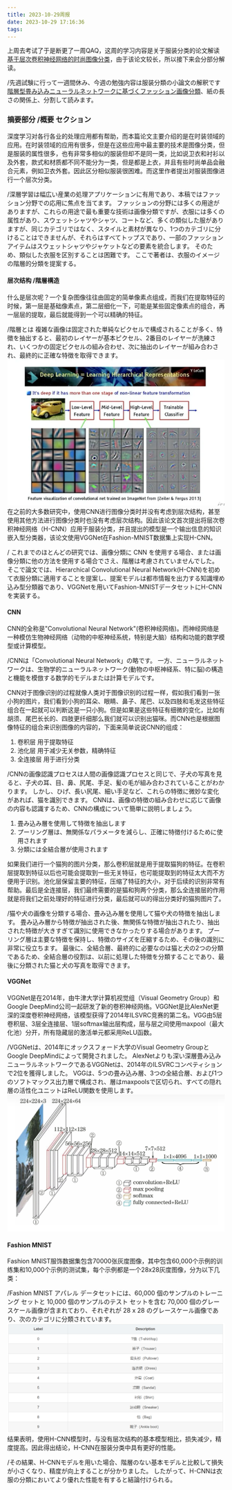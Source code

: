```yaml
---
title: 2023-10-29周报
date: 2023-10-29 17:16:36
tags:
---
```

上周去考试了于是断更了一周QAQ，这周的学习内容是关于服装分类的论文解读[基于层次卷积神经网络的时尚图像分类](https://www.sciencedirect.com/science/article/abs/pii/S0957417418305992/)，由于该论文较长，所以接下来会分部分解读。

/先週試験に行って一週間休み、今週の勉強内容は服装分類の小論文の解釈です[階層型畳み込みニューラルネットワークに基づくファッション画像分類](https://www.sciencedirect.com/science/article/abs/pii/S0957417418305992/)、紙の長さの関係上、分割して読みます。
### 摘要部分 /概要 セクション
深度学习对各行各业的处理应用都有帮助，而本篇论文主要介绍的是在时装领域的应用。在时装领域的应用有很多，但是在这些应用中最主要的技术是图像分类，但是服装的属性很多，也有非常多相似的服装但却不是同一类，比如说卫衣和衬衫以及外套，款式和材质都不同不能分为一类，但是都是上衣，并且有些时尚单品会融合元素，例如卫衣外套。因此区分相似服装很困难。而这里作者提出对服装图像进行一个层次分类。

/深層学習は幅広い産業の処理アプリケーションに有用であり、本稿ではファッション分野での応用に焦点を当てます。 ファッションの分野には多くの用途がありますが、これらの用途で最も重要な技術は画像分類ですが、衣服には多くの属性があり、スウェットシャツやシャツ、コートなど、多くの類似した服がありますが、同じカテゴリではなく、スタイルと素材が異なり、1つのカテゴリに分けることはできませんが、それらはすべてトップスであり、一部のファッションアイテムはスウェットシャツやジャケットなどの要素を統合します。 そのため、類似した衣服を区別することは困難です。 ここで著者は、衣服のイメージの階層的分類を提案する。
#### 层次结构 /階層構造
什么是层次呢？一个复杂图像往往由固定的简单像素点组成，而我们在提取特征的时候，第一层是基础像素点，第二层细化一下，可能是某些固定像素点的组合，再一层层的提取，最后就能得到一个可以精确的特征。

/階層とは 複雑な画像は固定された単純なピクセルで構成されることが多く、特徴を抽出すると、最初のレイヤーが基本ピクセル、2番目のレイヤーが洗練され、いくつかの固定ピクセルの組み合わせ、次に抽出のレイヤーが組み合わされ、最終的に正確な特徴を取得できます。
![](./2023-10-29周报/层次.png)
在之前的大多数研究中，使用CNN进行图像分类时并没有考虑到层次结构，甚至使用其他方法进行图像分类时也没有考虑层次结构。因此该论文首次提出将层次卷积神经网络（H-CNN）应用于服装分类，并且提出的模型是一个输出信息的知识嵌入型分类器，该论文使用VGGNet在Fashion-MNIST数据集上实现H-CNN。

/ これまでのほとんどの研究では、画像分類に CNN を使用する場合、または画像分類に他の方法を使用する場合でさえ、階層は考慮されていませんでした。 そこで論文では、Hierarchical Convolutional Neural Network(H-CNN)を初めて衣服分類に適用することを提案し、提案モデルは都市情報を出力する知識埋め込み型分類器であり、VGGNetを用いてFashion-MNISTデータセットにH-CNNを実装する。
#### CNN
CNN的全称是"Convolutional Neural Network"(卷积神经网络)。而神经网络是一种模仿生物神经网络（动物的中枢神经系统，特别是大脑）结构和功能的数学模型或计算模型。

/CNNは「Convolutional Neural Network」の略です。 一方、ニューラルネットワークは、生物学的ニューラルネットワーク(動物の中枢神経系、特に脳)の構造と機能を模倣する数学的モデルまたは計算モデルです。

CNN对于图像识别的过程就像人类对于图像识别的过程一样，假如我们看到一张小狗的图片，我们看到小狗的耳朵、眼睛、鼻子、尾巴、以及四肢和毛发这些特征组合在一起就可以判断这是一只小狗。但是如果是这些特征有细微的变化，比如有胡须、尾巴长长的、四肢更纤细那么我们就可以识别出猫咪。而CNN也是根据图像特征的组合来识别图像的内容的，下面来简单说说CNN的组成：

1. 卷积层 用于提取特征
2. 池化层 用于减少无关参数，精确特征
3. 全连接层 用于进行分类

/CNNの画像認識プロセスは人間の画像認識プロセスと同じで、子犬の写真を見ると、子犬の耳、目、鼻、尻尾、手足、髪の毛が組み合わされていることがわかります。 しかし、ひげ、長い尻尾、細い手足など、これらの特徴に微妙な変化があれば、猫を識別できます。 CNNは、画像の特徴の組み合わせに応じて画像の内容も認識するため、CNNの構成について簡単に説明しましょう。
1. 畳み込み層を使用して特徴を抽出します
2. プーリング層は、無関係なパラメータを減らし、正確に特徴付けるために使用されます
3. 分類には全結合層が使用されます

如果我们进行一个猫狗的图片分类，那么卷积层就是用于提取猫狗的特征。在卷积层提取到特征以后也可能会提取到一些无关特征，也可能提取到的特征太大而不方便用于识别。池化层保留主要的特征，压缩了特征的大小，对于后续的识别非常有帮助。最后是全连接层，我们最终需要的是猫和狗两个分类，那么全连接层的作用就是将我们之前处理好的特征进行分类，最后就可以的得出分类好的猫狗图片了。

/猫や犬の画像を分類する場合、畳み込み層を使用して猫や犬の特徴を抽出します。 畳み込み層から特徴が抽出された後、無関係な特徴が抽出されたり、抽出された特徴が大きすぎて識別に使用できなかったりする場合があります。 プーリング層は主要な特徴を保持し、特徴のサイズを圧縮するため、その後の識別に非常に役立ちます。 最後に、全結合層、最終的に必要なのは猫と犬の2つの分類であるため、全結合層の役割は、以前に処理した特徴を分類することであり、最後に分類された猫と犬の写真を取得できます。
#### VGGNet
VGGNet是在2014年，由牛津大学计算机视觉组（Visual Geometry Group）和Google DeepMind公司一起研发了新的卷积神经网络。VGGNet是比AlexNet更深的深度卷积神经网络，该模型获得了2014年ILSVRC竞赛的第二名。VGG由5层卷积层、3层全连接层、1层softmax输出层构成，层与层之间使用maxpool（最大化池）分开，所有隐藏层的激活单元都采用ReLU函数。

/VGGNetは、2014年にオックスフォード大学のVisual Geometry GroupとGoogle DeepMindによって開発されました。 AlexNetよりも深い深層畳み込みニューラルネットワークであるVGGNetは、2014年のILSVRCコンペティションで2位を獲得しました。 VGGは、5つの畳み込み層、3つの全結合層、および1つのソフトマックス出力層で構成され、層はmaxpoolsで区切られ、すべての隠れ層の活性化ユニットはReLU関数を使用します。
![](./2023-10-29周报/vgg.png)
#### Fashion MNIST                                                                                             
Fashion MNIST服饰数据集包含70000张灰度图像，其中包含60,000个示例的训练集和10,000个示例的测试集，每个示例都是一个28x28灰度图像，分为以下几类：

/Fashion MNIST アパレル データセットには、60,000 個のサンプルのトレーニング セットと 10,000 個のサンプルのテスト セットを含む 70,000 個のグレースケール画像が含まれており、それぞれが 28 x 28 のグレースケール画像であり、次のカテゴリに分類されています。
![](./2023-10-29周报/fashion-minist.png)
结果表明，使用H-CNN模型时，与没有层次结构的基本模型相比，损失减少，精度提高。因此得出结论，H-CNN在服装分类中具有更好的性能。

/その結果、H-CNNモデルを用いた場合、階層のない基本モデルと比較して損失が小さくなり、精度が向上することが分かりました。 したがって、H-CNNは衣服の分類においてより優れた性能を有すると結論付けられる。

